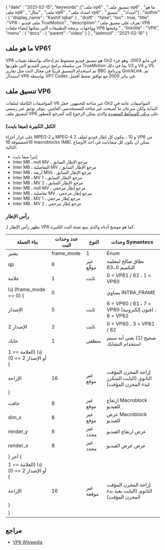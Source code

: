 {
  "date" : "2021-02-15",
  "keywords" :["ملف vp6" , "تنسيق ملف vp6" , "ما هو ملف vp6" , "ملف" , "مثال vp6" , "امتداد ملف vp6" , "امتداد" , "تنسيق"] ,
  "author" : {
    "display_name" : "Kashif Iqbal"
} ,
  "draft" : "false",
  "toc" : true,
  "title" :"VP6 - ملف فيديو TrueMotion" ,
  "description":"تعرف على تنسيق ملف VP6 وواجهات برمجة التطبيقات التي يمكنها إنشاء ملفات VP6 وفتحها." ,
  "linktitle" : "VP6",
  "menu" : {
    "docs" : {
      "parent" : "video"
}
} ,
  "lastmod" : "2021-02-16"
}

## ما هو ملف VP6؟

VP6 هو تنسيق فيديو مضغوط تم إدخاله بواسطة تقنيات On2 في مايو 2003. وهو جزء من سلسلة برامج ترميز الفيديو التي طورتها TrueMotion بما في ذلك V3 و V4 و V5. تم استخدام التنسيق قريبًا في مجال البث مثل تقارير BBC وبرنامج QuickLink. تم استبدال VP6 بواسطة VP7 Codec في يناير 2005 مع توافق ضغط أفضل.

## تنسيق ملف VP6

المواصفات الكاملة لملفات V6 غير متاحة للجمهور. جعل On2 المواصفات عامة في البداية ولكن سرعان ما أصبحت غير متاحة للمستخدمين العامين. يتوفر توثيق غير رسمي لتنسيق ملف VP6 على [ويكي الوسائط المتعددة](https://wiki.multimedia.cx/index.php?title=On2_VP6) والذي يمكن الرجوع إليه كمرجع للمطور.

### الكتل الكبيرة (ميغا بايت)

على غرار أجزاء MPEG-2 و MPEG-4 2 و 10 ، يتكون كل إطار فيديو لملف VP6 من مصفوفة 16x16 macroblocks (MB). يمكن أن يكون كل ميغابايت في أحد الأوضاع التالية:

* إنترا ميغا بايت
* Inter MB ، null MV ، مرجع الإطار السابق
* Inter MB ، التفاضلية MV ، مرجع الإطار السابق
* Inter MB ، أربعة MVs ، مرجع الإطار السابق
* Inter MB ، MV 1 ، مرجع الإطار السابق
* Inter MB ، MV 2 ، مرجع الإطار السابق
* Inter MB ، null MV ، مرجع إطار مرجعي
* Inter MB ، تفاضلية MV ، مرجع إطار مرجعي
* Inter MB ، MV 1 ، مرجع إطار مرجعي
* Inter MB ، MV 2 ، مرجع إطار مرجعي

### رأس الإطار

يظهر رأس الإطار لـ VP6 كما هو موضح أدناه والذي يتبع تعبئة البت الكبيرة.

| بناء الجملة | عدد وحدات البت | النوع | وحدات Symantecs |
---|---|---|---|
يشير | frame_mode | 1 | Enum | 0x0 إلى إطار داخلي |
| qp | 6 | غير موقّع | نطاق صالح لمعلمة التكميم 0..63 |
| علامة | 1 | ثابت | 0 = VP61 / 62 ، 1 = VP60 |
| إذا (frame_mode == 0) {| 0 | | يساوي INTRA_FRAME |
| الإصدار | 5 | ثابت | 6 = VP60 / 61 ، 7 = VP60 (فنون إلكترونية) ، 8 = VP62 |
| الإصدار 2 | 2 | ثابت | 0 = VP60 ، 3 = VP61 / 62 |
| حابك | 1 | منطقي | صحيح (1) يعني أنه سيتم استخدام التشابك |
| إذا (العلامة == 1 أو الإصدار 2 == 0) {||||
| الإزاحة | 16 | غير موقع | إزاحة المخزن المؤقت الثانوي (البايت المتكرر لبدء المخزن المؤقت) |
|} ||||
| خافت | 8 | غير موقع | ارتفاع Macroblock للفيديو |
| dim_x | 8 | غير موقع | عرض Macroblock للفيديو |
| render_y | 8 | غير محدد | عرض ارتفاع الفيديو |
| render_x | 8 | غير محدد | عرض عرض الفيديو |
|} آخر {||||
| إذا (العلامة == 1 أو الإصدار 2 == 0) {||||
| الإزاحة | 16 | غير موقعة | إزاحة المخزن المؤقت الثانوي (البايت يعيد بدء المخزن المؤقت) |
|} ||||
|} ||||

## مراجع

* [VP6 Wikipedia](https://en.wikipedia.org/wiki/VP6#:~:text=On2٪20TrueMotion٪20VP6٪20is٪20a،Video٪2C٪20and٪20JavaFX٪20media٪20files.)

